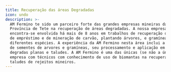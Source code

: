```yaml
---
title: Recuperação das áreas Degradadas
icon: undo
description: >-
  AM Fermino te sido um parceiro forte das grandes empresas mineiras da
  Província de Tete na recuperação de áreas degradadas. A nossa empresa
  encontra-se envolvida há mais de 8 anos em trabalhos de recuperação de áreas
  de empréstimo e de mineração de carvão, plantando árvores, e gramíneas de
  diferentes espécies. A experiência da AM Fermino nesta área inclui a recolha
  de sementes de arvores e gramíneas, seu processamento e aplicação em áreas
  degradas planas e taludes. A AM Fermino é uma das únicas (se não a única)
  empresa com técnicos com conhecimento de uso de biomantas na recuperação de
  taludes de rejeitos mineiros.
---
```


